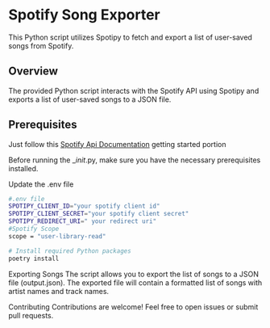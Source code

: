 # Spotify Song Exporter

This Python script utilizes Spotipy to fetch and export a list of user-saved songs from Spotify.

## Overview

The provided Python script interacts with the Spotify API using Spotipy and exports a list of user-saved songs to a JSON file.

## Prerequisites
Just follow this <a href="https://developer.spotify.com/documentation/web-api"> Spotify Api Documentation</a> getting started portion

Before running the __init_.py, make sure you have the necessary prerequisites installed.

Update the .env file
```bash
#.env file
SPOTIPY_CLIENT_ID="your spotify client id"
SPOTIPY_CLIENT_SECRET="your spotify client secret"
SPOTIPY_REDIRECT_URI=" your redirect uri"
#Spotify Scope
scope = "user-library-read"
```

```bash
# Install required Python packages
poetry install

```

Exporting Songs
The script allows you to export the list of songs to a JSON file (output.json). The exported file will contain a formatted list of songs with artist names and track names.

Contributing
Contributions are welcome! Feel free to open issues or submit pull requests.
